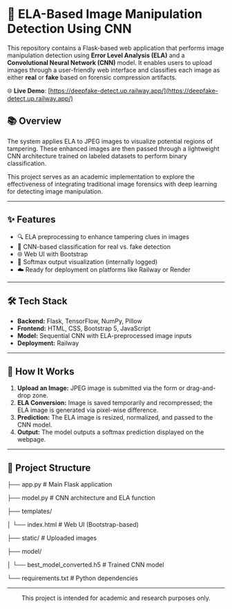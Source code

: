 # 🧠 ELA-Based Image Manipulation Detection Using CNN

This repository contains a Flask-based web application that performs image manipulation detection using **Error Level Analysis (ELA)** and a **Convolutional Neural Network (CNN)** model. It enables users to upload images through a user-friendly web interface and classifies each image as either **real** or **fake** based on forensic compression artifacts.

🌐 **Live Demo**: [https://deepfake-detect.up.railway.app/](https://deepfake-detect.up.railway.app/)

## 📚 Overview

The system applies ELA to JPEG images to visualize potential regions of tampering. These enhanced images are then passed through a lightweight CNN architecture trained on labeled datasets to perform binary classification.

This project serves as an academic implementation to explore the effectiveness of integrating traditional image forensics with deep learning for detecting image manipulation.

---

## ✨ Features

- 🔍 ELA preprocessing to enhance tampering clues in images  
- 🤖 CNN-based classification for real vs. fake detection  
- 🌐 Web UI with Bootstrap
- 🧪 Softmax output visualization (internally logged)
- ☁️ Ready for deployment on platforms like Railway or Render

---

## 🛠️ Tech Stack

- **Backend:** Flask, TensorFlow, NumPy, Pillow  
- **Frontend:** HTML, CSS, Bootstrap 5, JavaScript  
- **Model:** Sequential CNN with ELA-preprocessed image inputs  
- **Deployment:** Railway

---

## 🧪 How It Works

1. **Upload an Image:** JPEG image is submitted via the form or drag-and-drop zone.
2. **ELA Conversion:** Image is saved temporarily and recompressed; the ELA image is generated via pixel-wise difference.
3. **Prediction:** The ELA image is resized, normalized, and passed to the CNN model.
4. **Output:** The model outputs a softmax prediction displayed on the webpage.

---

## 📁 Project Structure
├── app.py # Main Flask application

├── model.py # CNN architecture and ELA function

├── templates/

│ └── index.html # Web UI (Bootstrap-based)

├── static/ # Uploaded images

├── model/

│ └── best_model_converted.h5 # Trained CNN model

└── requirements.txt # Python dependencies

---

<p style="text-align:center;">This project is intended for academic and research purposes only.</p>

